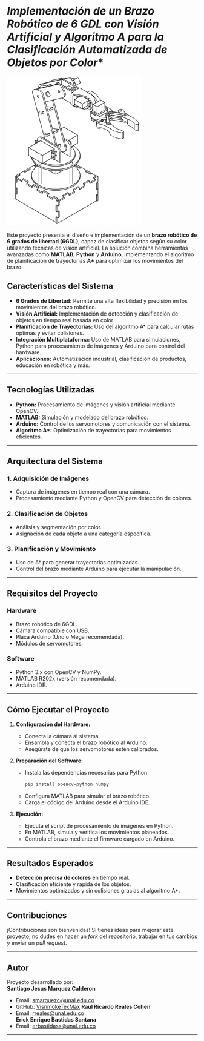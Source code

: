 # **Implementación de un Brazo Robótico de 6 GDL con Visión Artificial y Algoritmo A* para la Clasificación Automatizada de Objetos por Color**

![Robotic Arm](https://github.com/VinsmokeTexMax/Robotic_AI_Class/blob/main/brazo.png?raw=true) <!-- Inserta aquí un enlace a una imagen ilustrativa del proyecto -->

Este proyecto presenta el diseño e implementación de un **brazo robótico de 6 grados de libertad (6GDL)**, capaz de clasificar objetos según su color utilizando técnicas de visión artificial. La solución combina herramientas avanzadas como **MATLAB**, **Python** y **Arduino**, implementando el algoritmo de planificación de trayectorias **A\*** para optimizar los movimientos del brazo.

## **Características del Sistema**

- **6 Grados de Libertad:** Permite una alta flexibilidad y precisión en los movimientos del brazo robótico.  
- **Visión Artificial:** Implementación de detección y clasificación de objetos en tiempo real basada en color.  
- **Planificación de Trayectorias:** Uso del algoritmo A\* para calcular rutas óptimas y evitar colisiones.  
- **Integración Multiplataforma:** Uso de MATLAB para simulaciones, Python para procesamiento de imágenes y Arduino para control del hardware.  
- **Aplicaciones:** Automatización industrial, clasificación de productos, educación en robótica y más.

---

## **Tecnologías Utilizadas**

- **Python:** Procesamiento de imágenes y visión artificial mediante OpenCV.
- **MATLAB:** Simulación y modelado del brazo robótico.
- **Arduino:** Control de los servomotores y comunicación con el sistema.
- **Algoritmo A\*:** Optimización de trayectorias para movimientos eficientes.

---

## **Arquitectura del Sistema**

### **1. Adquisición de Imágenes**
- Captura de imágenes en tiempo real con una cámara.
- Procesamiento mediante Python y OpenCV para detección de colores.

### **2. Clasificación de Objetos**
- Análisis y segmentación por color.
- Asignación de cada objeto a una categoría específica.

### **3. Planificación y Movimiento**
- Uso de A\* para generar trayectorias optimizadas.
- Control del brazo mediante Arduino para ejecutar la manipulación.

---

## **Requisitos del Proyecto**

### **Hardware**
- Brazo robótico de 6GDL.
- Cámara compatible con USB.
- Placa Arduino (Uno o Mega recomendada).
- Módulos de servomotores.

### **Software**
- Python 3.x con OpenCV y NumPy.
- MATLAB R202x (versión recomendada).
- Arduino IDE.

---

## **Cómo Ejecutar el Proyecto**

1. **Configuración del Hardware:**
   - Conecta la cámara al sistema.
   - Ensambla y conecta el brazo robótico al Arduino.
   - Asegúrate de que los servomotores estén calibrados.

2. **Preparación del Software:**
   - Instala las dependencias necesarias para Python:
     ```bash
     pip install opencv-python numpy
     ```
   - Configura MATLAB para simular el brazo robótico.
   - Carga el código del Arduino desde el Arduino IDE.

3. **Ejecución:**
   - Ejecuta el script de procesamiento de imágenes en Python.
   - En MATLAB, simula y verifica los movimientos planeados.
   - Controla el brazo mediante el firmware cargado en Arduino.

---

## **Resultados Esperados**

- **Detección precisa de colores** en tiempo real.
- Clasificación eficiente y rápida de los objetos.
- Movimientos optimizados y sin colisiones gracias al algoritmo A\*.

---

## **Contribuciones**

¡Contribuciones son bienvenidas! Si tienes ideas para mejorar este proyecto, no dudes en hacer un *fork* del repositorio, trabajar en tus cambios y enviar un *pull request*.

---

## **Autor**

Proyecto desarrollado por:  
**Santiago Jesus Marquez Calderon**  
- Email: [smarquezc@unal.edu.co](mailto:smarquezc@unal.edu.co)  
- GitHub: [VisnmokeTexMax](https://github.com/VinsmokeTexMax)
**Raul Ricardo Reales Cohen**  
- Email: [rreales@unal.edu.co](mailto:rreales@unal.edu.co)  
**Erick Enrique Bastidas Santana**  
- Email: [erbastidass@unal.edu.co](mailto:erbastidass@unal.edu.co)  

---

